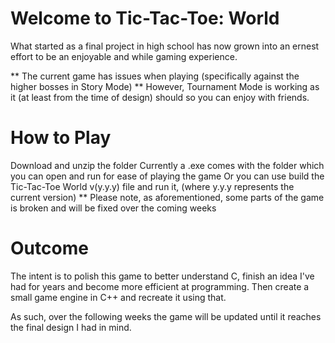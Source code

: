 # Welcome to Tic-Tac-Toe: World
What started as a final project in high school has now grown into an ernest effort to be an enjoyable and
while gaming experience.

** The current game has issues when playing (specifically against the higher bosses in Story Mode)
** However, Tournament Mode is working as it (at least from the time of design) should so you can enjoy with friends.

# How to Play
Download and unzip the folder
Currently a .exe comes with the folder which you can open and run for ease of playing the game
Or you can use build the Tic-Tac-Toe World v(y.y.y) file and run it, (where y.y.y represents the current version)
** Please note, as aforementioned, some parts of the game is broken and will be fixed over the coming weeks

# Outcome
The intent is to polish this game to better understand C, finish an idea I've had for years and become more efficient at programming. Then create a small game engine in C++ and recreate it using that.

As such, over the following weeks the game will be updated until it reaches the final design I had in mind.